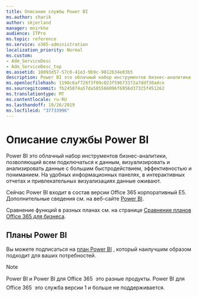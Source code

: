 ```yaml
---
title: Описание службы Power BI
ms.author: sharik
author: skjerland
manager: mnirkhe
audience: ITPro
ms.topic: reference
ms.service: o365-administration
localization_priority: Normal
ms.custom:
- Adm_ServiceDesc
- Adm_ServiceDesc_top
ms.assetid: 18093d57-57c0-41e3-9b9c-9812634e03b5
description: Power BI это облачный набор инструментов бизнес-аналитики, позволяющий всем подключаться к данным, визуализировать и анализировать данные с большим быстродействием, эффективностью и пониманием. На удобных информационных панелях, в интерактивных отчетах и привлекательных визуализациях данные оживают.
ms.openlocfilehash: 1190c6af728f3f09c023f59673372a7ddf30adce
ms.sourcegitcommit: fb245074a57da585566096f6956d37325f451262
ms.translationtype: MT
ms.contentlocale: ru-RU
ms.lasthandoff: 10/26/2019
ms.locfileid: "37733996"
---
```

# <a name="power-bi-service-description"></a>Описание службы Power BI

Power BI это облачный набор инструментов бизнес-аналитики, позволяющий всем подключаться к данным, визуализировать и анализировать данные с большим быстродействием, эффективностью и пониманием. На удобных информационных панелях, в интерактивных отчетах и привлекательных визуализациях данные оживают.
  
Сейчас Power BI входит в состав версии Office 365 корпоративный E5. Дополнительные сведения см. на веб-сайте [Power BI](https://powerbi.microsoft.com/).
  
Сравнение функций в разных планах см. на странице [Сравнение планов Office 365 для бизнеса](https://go.microsoft.com/fwlink/?LinkID=799177&amp;clcid=0x409).
  
## <a name="power-bi-plans"></a>Планы Power BI

Вы можете подписаться на [план Power BI](https://go.microsoft.com/fwlink/?LinkID=786854) , который наилучшим образом подходит для ваших потребностей. 
  
> [!NOTE]
> Power BI и Power BI для Office 365  это разные продукты. Power BI для Office 365  это служба версии 1 и больше не поддерживается. 
  